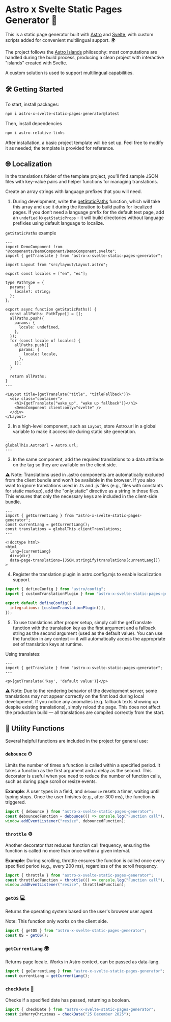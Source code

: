 # Astro x Svelte Static Pages Generator 🚀

This is a static page generator built with [Astro](https://astro.build/) and [Svelte](https://svelte.dev/), with custom scripts added for convenient multilingual support. 🌍

The project follows the [Astro Islands](https://docs.astro.build/en/concepts/islands/) philosophy: most computations are handled during the build process, producing a clean project with interactive "islands" created with Svelte.

A custom solution is used to support multilingual capabilities.

## 🛠 Getting Started

To start, install packages:

```bash
npm i astro-x-svelte-static-pages-generator@latest
```

Then, install dependencies

```bash
npm i astro-relative-links
```

After installation, a basic project template will be set up. Feel free to modify it as needed; the template is provided for reference.

## 🌐 Localization

In the translations folder of the template project, you’ll find sample JSON files with key-value pairs and helper functions for managing translations.

Create an array strings with language prefixes that you will need.

1. During development, write the [getStaticPaths](https://docs.astro.build/en/reference/routing-reference/#getstaticpaths) function, which will take this array and use it during the iteration to build paths for localized pages. If you don’t need a language prefix for the default text page, add an `undefied` to `getStaticProps` - it will build directories without language prefixies using default language to localize.

`getStaticPaths` example

```Astro
---
import DemoComponent from "@components/DemoComponent/DemoComponent.svelte";
import { getTranslate } from "astro-x-svelte-static-pages-generator";

import Layout from "src/layout/Layout.astro";

export const locales = ["en", "es"];

type PathType = {
  params: {
    locale?: string;
  };
};

export async function getStaticPaths() {
  const allPaths: PathType[] = [];
  allPaths.push({
    params: {
      locale: undefined,
    },
  });
  for (const locale of locales) {
    allPaths.push({
      params: {
        locale: locale,
      },
    });
  }

  return allPaths;
}
---

<Layout title={getTranslate("title", "titleFallback")}>
  <div class="container">
    <h1>{getTranslate("wake_up", "wake up fallback")}</h1>
    <DemoComponent client:only="svelte" />
  </div>
</Layout>

```

2. In a high-level component, such as `Layout`, store Astro.url in a global variable to make it accessible during static site generation.

```Astro
---
globalThis.AstroUrl = Astro.url;
---

```

3. In the same component, add the required translations to a data attribute on the <html> tag so they are available on the client side.

⚠️ Note: Translations used in .astro components are automatically excluded from the client bundle and won't be available in the browser. If you also want to ignore translations used in .ts and .js files (e.g., files with constants for static markup), add the "only:static" directive as a string in those files. This ensures that only the necessary keys are included in the client-side bundle.

```Astro
---
import { getCurrentLang } from "astro-x-svelte-static-pages-generator";
const currentLang = getCurrentLang();
const translations = globalThis.clientTranslations;
---

<!doctype html>
<html
  lang={currentLang}
  dir={dir}
  data-page-translations={JSON.stringify(translations[currentLang])}
>

```

4. Register the translation plugin in astro.config.mjs to enable localization support.

```mjs
import { defineConfig } from "astro/config";
import { customTranslationPlugin } from "astro-x-svelte-static-pages-generator/translationUtils/customTranslationPlugin.mjs";

export default defineConfig({
  integrations: [customTranslationPlugin()],
});
```

5. To use translations after proper setup, simply call the getTranslate function with the translation key as the first argument and a fallback string as the second argument (used as the default value). You can use the function in any context — it will automatically access the appropriate set of translation keys at runtime.

Using translates:

```Astro
---
import { getTranslate } from "astro-x-svelte-static-pages-generator";
---

<p>{getTranslate('key', 'default value')}</p>

```

⚠️ Note: Due to the rendering behavior of the development server, some translations may not appear correctly on the first load during local development. If you notice any anomalies (e.g. fallback texts showing up despite existing translations), simply reload the page.
This does not affect the production build — all translations are compiled correctly from the start.

## 🧰 Utility Functions

Several helpful functions are included in the project for general use:

### `debounce` ⏱

Limits the number of times a function is called within a specified period. It takes a function as the first argument and a delay as the second. This decorator is useful when you need to reduce the number of function calls, such as during page scroll or resize events.

**Example**: A user types in a field, and `debounce` resets a timer, waiting until typing stops. Once the user finishes (e.g., after 300 ms), the function is triggered.

```javascript
import { debounce } from "astro-x-svelte-static-pages-generator";
const debouncedFunction = debounce(() => console.log("Function call"), 300);
window.addEventListener("resize", debouncedFunction);
```

### `throttle` ⚙️

Another decorator that reduces function call frequency, ensuring the function is called no more than once within a given interval.

**Example**: During scrolling, throttle ensures the function is called once every specified period (e.g., every 200 ms), regardless of the scroll frequency.

```javascript
import { throttle } from "astro-x-svelte-static-pages-generator";
const throttledFunction = throttle(() => console.log("Function call"), 200);
window.addEventListener("resize", throttledFunction);
```

### `getOS` 💻

Returns the operating system based on the user's browser user agent.

Note: This function only works on the client side.

```javascript
import { getOS } from "astro-x-svelte-static-pages-generator";
const OS = getOS();
```

### `getCurrentLang` 🌍

Returns page locale. Works in Astro context, can be passed as data-lang.

```javascript
import { geCurrentLang } from "astro-x-svelte-static-pages-generator";
const currentLang = getCurrentLang();
```

### `checkDate` 📅

Checks if a specified date has passed, returning a boolean.

```javascript
import { checkDate } from "astro-x-svelte-static-pages-generator";
const isMerryChristmas = checkDate("25 December 2025");
```
